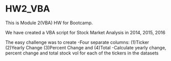 # HW2_VBA
This is Module 2(VBA) HW for Bootcamp.

We have created a VBA script for Stock Market Analysis in 2014, 2015, 2016

The easy challenge was to create 
          -Four separate columns: (1)Ticker (2)Yearly Change (3)Percent Change and (4)Total
          -Calculate yearly change, percent change and total stock vol for each of the tickers in the datasets
